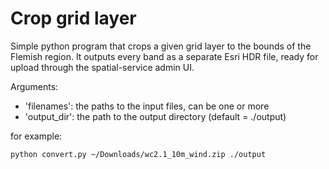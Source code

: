 # Crop grid layer

Simple python program that crops a given grid layer to the bounds of the Flemish region. 
It outputs every band as a separate Esri HDR file, ready for upload through the spatial-service admin UI.

Arguments:
- 'filenames': the paths to the input files, can be one or more
- 'output_dir': the path to the output directory (default = ./output)

for example:
```bash 
python convert.py ~/Downloads/wc2.1_10m_wind.zip ./output
```